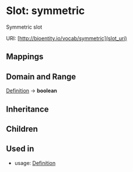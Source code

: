 # Slot: symmetric


Symmetric slot

URI: [http://bioentity.io/vocab/symmetric](slot_uri)
## Mappings

## Domain and Range

[Definition](Definition.md) -> **boolean**
## Inheritance

## Children

## Used in

 *  usage: [Definition](Definition.md)
